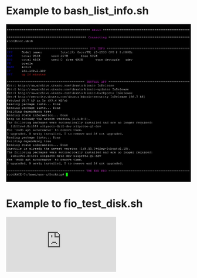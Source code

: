 # Example to bash_list_info.sh
![alt text](https://github.com/ACEAkmoon/BashScripts/blob/master/bash_list_info.jpg)

# Example to fio_test_disk.sh
![alt text](https://github.com/ACEAkmoon/BashScripts/blob/master/fio_test_disk.sh)
